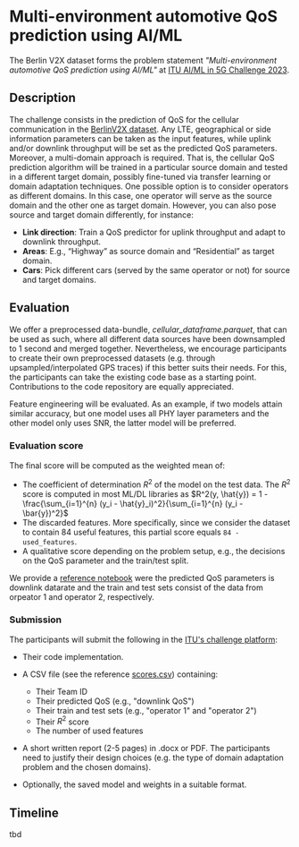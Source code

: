 # Multi-environment automotive QoS prediction using AI/ML

The Berlin V2X dataset forms the problem statement
_"Multi-environment automotive QoS prediction using AI/ML"_ at
[ITU AI/ML in 5G Challenge 2023](https://aiforgood.itu.int/about-ai-for-good/aiml-in-5g-challenge/).

## Description

The challenge consists in the prediction of QoS for the cellular communication in the
[BerlinV2X dataset](https://ieee-dataport.org/open-access/berlin-v2x).
Any LTE, geographical or side information parameters can be taken as the input features, while uplink and/or downlink throughput will be set as the predicted QoS parameters.
Moreover, a multi-domain approach is required.
That is, the cellular QoS prediction algorithm will be trained in a particular source domain and tested in a different target domain,
possibly fine-tuned via transfer learning or domain adaptation techniques.
One possible option is to consider operators as different domains.
In this case, one operator will serve as the source domain and the other one as target domain.
However, you can also pose source and target domain differently, for instance:

- **Link direction**: Train a QoS predictor for uplink throughput and adapt to downlink throughput.
- **Areas**: E.g., “Highway” as source domain and “Residential” as target domain.
- **Cars**: Pick different cars (served by the same operator or not) for source and target domains.

## Evaluation

We offer a preprocessed data-bundle, *cellular_dataframe.parquet*, that can be used as such, where all different data sources have been downsampled to 1 second and merged together. Nevertheless, we encourage participants to create their own preprocessed datasets (e.g. through upsampled/interpolated GPS traces) if this better suits their needs. For this, the participants can take the existing code base as a starting point. Contributions to the code repository are equally appreciated.

Feature engineering will be evaluated. As an example, if two models attain similar accuracy, but one model uses all PHY layer parameters and the other model only uses SNR, the latter model will be preferred.

### Evaluation score

The final score will be computed as the weighted mean of:

- The coefficient of determination $R^2$ of the model on the test data. The $R^2$ score is computed in most ML/DL libraries as 
$R^2(y, \hat{y}) = 1 - \frac{\sum_{i=1}^{n} (y_i - \hat{y}_i)^2}{\sum_{i=1}^{n} (y_i - \bar{y})^2}$
- The discarded features. More specifically, since we consider the dataset to contain 84 useful features, this partial score equals `84 - used_features`.
- A qualitative score depending on the problem setup, e.g., the decisions on the QoS parameter and the train/test split.

We provide a [reference notebook](./reference_notebook.ipynb)
were the predicted QoS parameters is downlink datarate
and the train and test sets consist of the data from orpeator 1 and operator 2, respectively.

### Submission

The participants will submit the following in the
[ITU's challenge platform](https://challenge.aiforgood.itu.int/match/matchitem/80):

- Their code implementation.
- A CSV file (see the reference [scores.csv](./scores.csv)) containing:
	- Their Team ID
	- Their predicted QoS (e.g., "downlink QoS")
	- Their train and test sets (e.g., "operator 1" and "operator 2")
	- Their $R^2$ score
	- The number of used features

- A short written report (2-5 pages) in .docx or PDF. The participants need to justify their design choices (e.g. the type of domain adaptation problem and the chosen domains).
- Optionally, the saved model and weights in a suitable format.

## Timeline

tbd